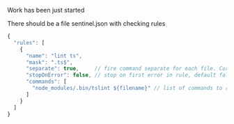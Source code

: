 Work has been just started

There should be a file sentinel.json with checking rules

```js
{
  "rules": [
    {
      "name": "lint ts",
      "mask": ".ts$",
      "separate": true,     // fire command separate for each file. Current file will be "${filename}" in cmd
      "stopOnError": false, // stop on first error in rule, default false
      "commands": [
        "node_modules/.bin/tslint ${filename}" // list of commands to run
      ]
    }
  ]
}
```